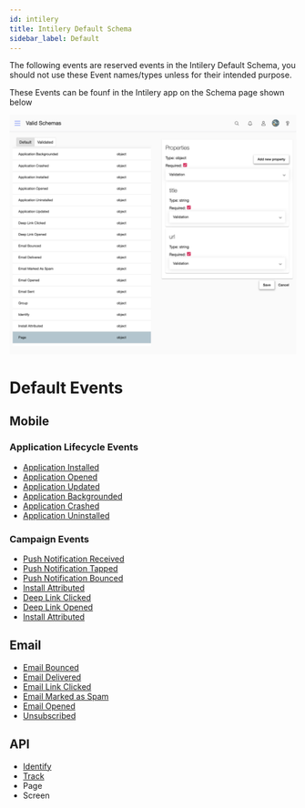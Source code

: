 ```yaml
---
id: intilery
title: Intilery Default Schema
sidebar_label: Default
---
```


The following events are reserved events in the Intilery Default Schema, you should not use these Event names/types unless for their intended purpose.

These Events can be founf in the Intilery app on the Schema page shown below

![Schema](/img/schema-default.png)

# Default Events

## Mobile

### Application Lifecycle Events

- [Application Installed](./mobile#application-installed)
- [Application Opened](./mobile#application-opened)
- [Application Updated](./mobile#application-updated)
- [Application Backgrounded](./mobile#application-backgrounded)
- [Application Crashed](./mobile#application-crashed)
- [Application Uninstalled](./mobile#application-uninstalled)

### Campaign Events

- [Push Notification Received](./mobile#push-notification-received)
- [Push Notification Tapped](./mobile#push-notification-tapped)
- [Push Notification Bounced](./mobile#push-notification-bounced)
- [Install Attributed](./mobile#install-attributed)
- [Deep Link Clicked](./mobile#deep-link-clicked)
- [Deep Link Opened](./mobile#deep-link-opened)
- [Install Attributed](./mobile#install-attributed)

## Email

- [Email Bounced](./email#email-bounced)
- [Email Delivered](./email#email-delivered)
- [Email Link Clicked](./email#email-link-clicked)
- [Email Marked as Spam](./email#email-marked-as-spam)
- [Email Opened](./email#email-opened)
- [Unsubscribed](./email#unsubscribed)

## API

- [Identify](./identify)
- [Track](./track)
- Page
- Screen